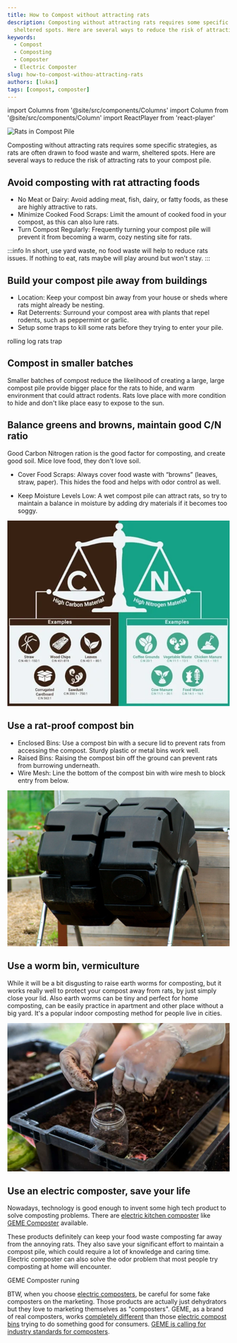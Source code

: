 ```yaml
---
title: How to Compost without attracting rats
description: Composting without attracting rats requires some specific strategies, as rats are often drawn to food waste and warm, 
  sheltered spots. Here are several ways to reduce the risk of attracting rats to your compost pile.
keywords:
  - Compost
  - Composting
  - Composter
  - Electric Composter
slug: how-to-compost-withou-attracting-rats
authors: [lukas]
tags: [compost, composter]
---
```

import Columns from '@site/src/components/Columns'
import Column from '@site/src/components/Column'
import ReactPlayer from 'react-player'

![Rats in Compost Pile](img/img.png)

Composting without attracting rats requires some specific strategies, as rats are often drawn to food waste and warm, 
sheltered spots. Here are several ways to reduce the risk of attracting rats to your compost pile.

<!-- truncate -->

## Avoid composting with rat attracting foods

- No Meat or Dairy: Avoid adding meat, fish, dairy, or fatty foods, as these are highly attractive to rats.
- Minimize Cooked Food Scraps: Limit the amount of cooked food in your compost, as this can also lure rats.
- Turn Compost Regularly: Frequently turning your compost pile will prevent it from becoming a warm, cozy nesting site for rats.

:::info
In short, use yard waste, no food waste will help to reduce rats issues. If nothing to eat, rats maybe will play around 
but won't stay. 
:::

## Build your compost pile away from buildings
- Location: Keep your compost bin away from your house or sheds where rats might already be nesting.
- Rat Deterrents: Surround your compost area with plants that repel rodents, such as peppermint or garlic.
- Setup some traps to kill some rats before they trying to enter your pile.

<div className="video__wrapper">
    <ReactPlayer 
        className="video__player" 
        controls height="100%" 
        url="https://youtu.be/5Qk8W5uf-Dw" width="100%" 
    />
    <p>rolling log rats trap</p>
</div>

## Compost in smaller batches

Smaller batches of compost reduce the likelihood of creating a large, large compost pile provide bigger place for the rats
to hide, and warm environment that could attract rodents. 
Rats love place with more condition to hide and don't like place easy to expose to the sun.

## Balance greens and browns, maintain good C/N ratio 

Good Carbon Nitrogen ration is the good factor for composting, and create good soil. 
Mice love food, they don't love soil.

- Cover Food Scraps: Always cover food waste with “browns” (leaves, straw, paper). 
This hides the food and helps with odor control as well.

- Keep Moisture Levels Low: A wet compost pile can attract rats, so try to maintain a balance in moisture by adding dry 
materials if it becomes too soggy.

![How to compost without rats](img/img_1.png)


## Use a rat-proof compost bin

- Enclosed Bins: Use a compost bin with a secure lid to prevent rats from accessing the compost. Sturdy plastic or metal bins work well.
- Raised Bins: Raising the compost bin off the ground can prevent rats from burrowing underneath.
- Wire Mesh: Line the bottom of the compost bin with wire mesh to block entry from below.

![closed compost bin rat-proof](img/img_3.png)

## Use a worm bin, vermiculture 

While it will be a bit disgusting to raise earth worms for composting, but it works really well to protect your compost 
away from rats, by just simply close your lid. Also earth worms can be tiny and perfect for home composting, can be easily
practice in apartment and other place without a big yard. It's a popular indoor composting method for people live in cities.

![closed compost bin rat-proof](img/img_2.png)

## Use an electric composter, save your life

Nowadays, technology is good enough to invent some high tech product to solve composting problems. 
There are [electric kitchen composter](https://www.geme.bio//product/geme) like [GEME Composter](/blog/geme-2023-summary-and-early-meet-geme-ii) available.

These products definitely can keep your food waste composting far away from the annoying rats.
They also save your significant effort to maintain a compost pile, which could require a lot of knowledge and caring time.
Electric composter can also solve the odor problem that most people try composting at home will encounter. 


<div className="video__wrapper">
    <ReactPlayer 
        className="video__player" 
        controls height="100%" 
        url="https://youtu.be/CVoDNDONFAk?t=996" width="100%" 
    />
    <p>GEME Composter runing</p>
</div>


BTW, when you choose [electric composters](https://www.geme.bio/industrial-equipments), be careful for some fake composters on the marketing.
Those products are actually just dehydrators but they love to marketing themselves as "composters".
GEME, as a brand of real composters, works [completely different](/blog/what-is-the-difference-between-geme-composter-and-other-electric-kitchen-composters) 
than those [electric compost bins](/blog/how-does-a-real-electric-composter-work) trying to do something good for consumers. 
[GEME is calling for industry standards for composters](/blog/geme-is-calling-for-industry-standards-for-composters). 
